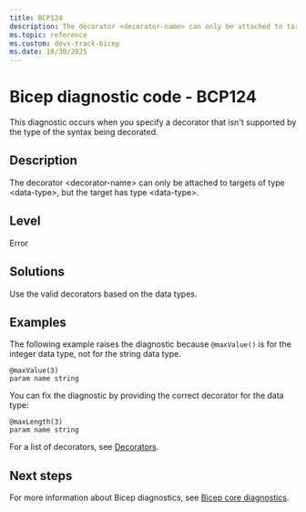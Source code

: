 ```yaml
---
title: BCP124
description: The decorator <decorator-name> can only be attached to targets of type <data-type>, but the target has type <data-type>.
ms.topic: reference
ms.custom: devx-track-bicep
ms.date: 10/30/2025
---
```


# Bicep diagnostic code - BCP124

This diagnostic occurs when you specify a decorator that isn't supported by the type of the syntax being decorated.

## Description

The decorator \<decorator-name> can only be attached to targets of type \<data-type>, but the target has type \<data-type>.

## Level

Error

## Solutions

Use the valid decorators based on the data types.

## Examples

The following example raises the diagnostic because `@maxValue()` is for the integer data type, not for the string data type.

```bicep
@maxValue(3)
param name string 
```

You can fix the diagnostic by providing the correct decorator for the data type:

```bicep
@maxLength(3)
param name string 
```

For a list of decorators, see [Decorators](../file.md#decorators).

## Next steps

For more information about Bicep diagnostics, see [Bicep core diagnostics](../bicep-core-diagnostics.md).
